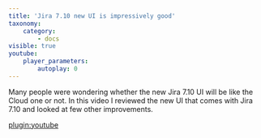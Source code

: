 ```yaml
---
title: 'Jira 7.10 new UI is impressively good'
taxonomy:
    category:
        - docs
visible: true
youtube:
    player_parameters:
        autoplay: 0
---
```

Many people were wondering whether the new Jira 7.10 UI will be like the Cloud one or not. In this video I reviewed the new UI that comes with Jira 7.10 and looked at few other improvements.

[plugin:youtube](https://youtu.be/lflb5zC1IuI)

